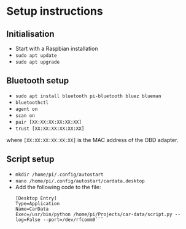 # Setup instructions

## Initialisation
- Start with a Raspbian installation
- `sudo apt update`
- `sudo apt upgrade`

## Bluetooth setup

- `sudo apt install bluetooth pi-bluetooth bluez blueman`
- `bluetoothctl`
- `agent on`
- `scan on`
- `pair [XX:XX:XX:XX:XX:XX]`
- `trust [XX:XX:XX:XX:XX:XX]`

where `[XX:XX:XX:XX:XX:XX]` is the MAC address of the OBD adapter.

## Script setup
- `mkdir /home/pi/.config/autostart`
- `nano /home/pi/.config/autostart/cardata.desktop`
- Add the following code to the file:
  ```
  [Desktop Entry]
  Type=Application
  Name=CarData
  Exec=/usr/bin/python /home/pi/Projects/car-data/script.py --log=False --port=/dev/rfcomm0```